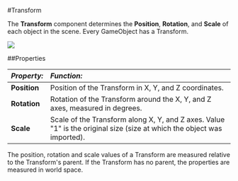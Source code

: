 #Transform

The __Transform__ component determines the __Position__, __Rotation__, and __Scale__ of each object in the scene. Every GameObject has a Transform.


![](../uploads/Main/TransformExample1.png) 


##Properties


|**_Property:_** |**_Function:_** |
|:---|:---|
|__Position__ |Position of the Transform in X, Y, and Z coordinates. |
|__Rotation__ |Rotation of the Transform around the X, Y, and Z axes, measured in degrees. |
|__Scale__ |Scale of the Transform along X, Y, and Z axes. Value "1" is the original size (size at which the object was imported). |

The position, rotation and scale values of a Transform are measured relative to the Transform's parent. If the Transform has no parent, the properties are measured in world space.
